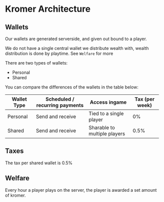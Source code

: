 # Kromer Architecture

## Wallets
Our wallets are generated serverside, and given out bound to a player.

We do not have a single central wallet we distribute wealth with, wealth distribution is done by playtime. See `Welfare` for more

There are two types of wallets:
- Personal
- Shared

You can compare the differences of the wallets in the table below:

| Wallet Type | Scheduled / recurring payments | Access ingame                | Tax (per week) |
| ----------- | ------------------------------ | ---------------------------- | -------------- |
| Personal    | Send and receive               | Tied to a single player      | 0%             |
| Shared      | Send and receive               | Sharable to multiple players | 0.5%           |

## Taxes
The tax per shared wallet is 0.5%

## Welfare
Every hour a player plays on the server, the player is awarded a set amount of kromer.